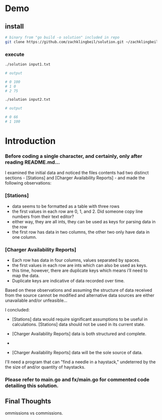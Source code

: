 # Demo

## install

```sh
# binary from "go build -o solution" included in repo
git clone https://github.com/zachklingbeil/solution.git ~/zachklingbeil && cd ~/zachklingbeil
```

### execute

```sh
./solution input1.txt

# output

# 0 100
# 1 0
# 2 75
```

```sh
./solution input2.txt

# output

# 0 66
# 1 100
```

# Introduction

### Before coding a single character, and certainly, only after reading README.md...

I examined the initial data and noticed the files contents had two distinct sections - [Stations] and [Charger Availability Reports] - and made the following observations:

### [Stations]

-   data seems to be formatted as a table with three rows
-   the first values in each row are 0, 1, and 2. Did someone copy line numbers from their text editor?
-   either way, they are all ints, they can be used as keys for parsing data in the row
-   the first row has data in two columns, the other two only have data in one column.

### [Charger Availability Reports]

-   Each row has data in four columns, values separated by spaces.
-   the first values in each row are ints which can also be used as keys.
-   this time, however, there are duplicate keys which means i’ll need to map the data.
-   Duplicate keys are indicative of data recorded over time.

Based on these observations and assuming the structure of data received from the source cannot be modified and alternative data sources are either unavailable and/or unfeasible…

I concluded:

-   [Stations] data would require significant assumptions to be useful in calculations. [Stations] data should not be used in its current state.

-   [Charger Availability Reports] data is both structured and complete.
-
-   [Charger Availability Reports] data will be the sole source of data.

I'll need a program that can "find a needle in a haystack," undeterred by the the size of and/or quantity of haystacks.

### **Please refer to main.go and fx/main.go for commented code detailing this solution.**

## Final Thoughts

ommissions vs commissions.
